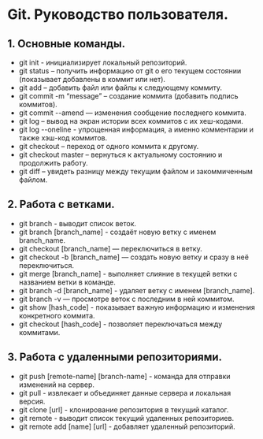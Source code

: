 # Git. Руководство пользователя.

## 1. Основные команды.

* git init - инициализирует локальный репозиторий.
* git status – получить информацию от git о его текущем состоянии (показывает добавлены в коммит или нет).
* git add – добавить файл или файлы к следующему коммиту.
* git commit -m “message” – создание коммита (добавить подпись коммитов).
* git commit --amend — изменения сообщение последнего коммита.
* git log – вывод на экран истории всех коммитов с их хеш-кодами.
* git log --oneline - упрощенная информация, а именно комментарии и также хэш-код коммитов.
* git checkout – переход от одного коммита к другому.
* git checkout master – вернуться к актуальному состоянию и продолжить работу.
* git diff – увидеть разницу между текущим файлом и закоммиченным файлом.

## 2. Работа с ветками.

* git branch - выводит список веток.
* git branch [branch_name] - создаёт новую ветку с именем branch_name.
* git checkout [branch_name] — переключиться в ветку.
* git checkout -b [branch_name] — создать новую ветку и сразу в неё переключиться.
* git merge [branch_name] - выполняет слияние в текущей ветки с названием ветки в команде.
* git branch -d [branch_name] - удаляет ветку с именем [branch_name].
* git branch -v — просмотре веток с последним в ней коммитом.
* git show [hash_code] - показывает важную информацию и изменения конкретного коммита.
* git checkout [hash_code] - позволяет переключаться между коммитами.

## 3. Работа с удаленными репозиториями.

* git push [remote-name] [branch-name] - команда для отправки изменений на сервер.
* git pull - извлекает и объединяет данные сервера и локальная версия.
* git clone [url] - клонирование репозитория в текущий каталог.
* git remote - выводит список текущий удаленных репозиториев.
* git remote add [name] [url] - добавляет удаленный репозиторий.